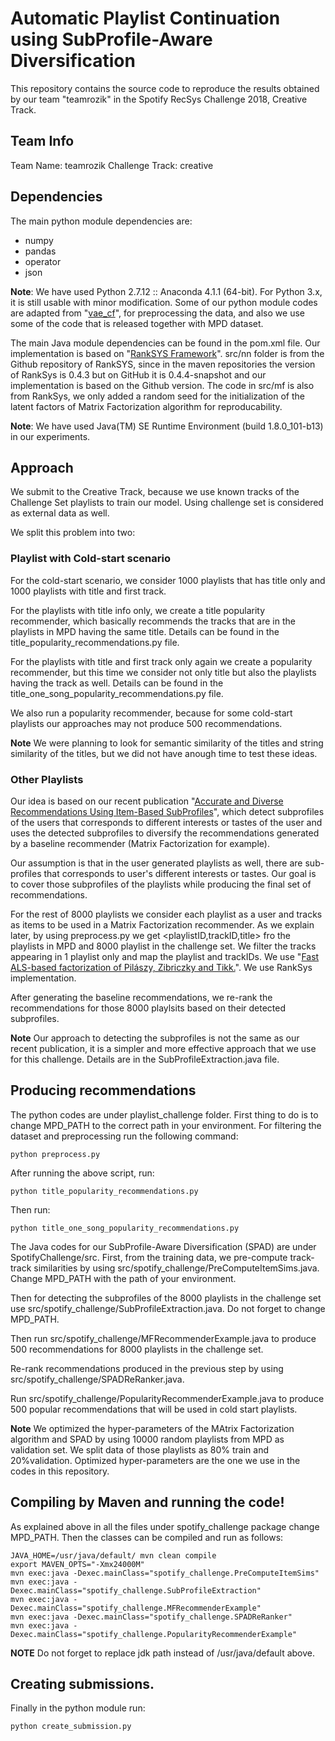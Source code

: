 # Automatic Playlist Continuation using SubProfile-Aware Diversification

This repository contains the source code to reproduce the results obtained by our team "teamrozik" in the Spotify RecSys Challenge 2018, Creative Track. 

## Team Info
Team Name: teamrozik
Challenge Track: creative

## Dependencies
The main python module dependencies are:
- numpy
- pandas
- operator
- json

**Note**: We have used Python 2.7.12 :: Anaconda 4.1.1 (64-bit). For Python 3.x, it is still usable with minor modification. Some of our python module codes are adapted from "[vae_cf](https://github.com/dawenl/vae_cf)", for preprocessing the data, and also we use some of the code that is released together with MPD dataset. 

The main Java module dependencies can be found in the pom.xml file. Our implementation is based on "[RankSYS Framework](https://github.com/RankSys/RankSys)". src/nn folder is from the Github repository of RankSYS, since in the maven repositories the version of RankSys is 0.4.3 but on GitHub it is 0.4.4-snapshot and our implementation is based on the Github version. The code in src/mf is also from RankSys, we only added a random seed for the initialization of the latent factors of Matrix Factorization algorithm for reproducability. 

**Note**: We have used Java(TM) SE Runtime Environment (build 1.8.0_101-b13) in our experiments.    


## Approach

We submit to the Creative Track, because we use known tracks of the Challenge Set playlists to train our model. Using challenge set is considered as external data as well. 

We split this problem into two:

### Playlist with Cold-start scenario

For the cold-start scenario, we consider 1000 playlists that has title only and 1000 playlists with title and first track. 

For the playlists with title info only, we create a title popularity recommender, which basically recommends the tracks that are in the playlists in MPD having the same title. Details can be found in the title_popularity_recommendations.py file. 

For the playlists with title and first track only again we create a popularity recommender, but this time we consider not only title but also the playlists having the track as well. Details can be found in the title_one_song_popularity_recommendations.py file. 

We also run a popularity recommender, because for some cold-start playlists our approaches may not produce 500 recommendations.
 
**Note** We were planning to look for semantic similarity of the titles and string similarity of the titles, but we did not have anough time to test these ideas. 
### Other Playlists

Our idea is based on our recent publication "[Accurate and Diverse Recommendations Using Item-Based SubProfiles](https://aaai.org/ocs/index.php/FLAIRS/FLAIRS18/paper/view/17600)", which detect subprofiles of the users that corresponds to different interests or tastes of the user and uses the detected subprofiles to diversify the recommendations generated by a baseline recommender (Matrix Factorization for example).

Our assumption is that in the user generated playlists as well, there are sub-profiles that corresponds to user's different interests or tastes. Our goal is to cover those subprofiles of the playlists while producing the final set of recommendations. 
 
For the rest of 8000 playlists we consider each playlist as a user and tracks as items to be used in a Matrix Factorization recommender. As we explain later, by using preprocess.py we get <playlistID,trackID,title> fro the playlists in MPD and 8000 playlist in the challenge set. We filter the tracks appearing in 1 playlist only and map the playlist and trackIDs. We use "[Fast ALS-based factorization of Pilászy, Zibriczky and Tikk.](https://dl.acm.org/citation.cfm?id=1864726)". We use RankSys implementation.  

After generating the baseline recommendations, we re-rank the recommendations for those 8000 playlsits based on their detected subprofiles. 

**Note** Our approach to detecting the subprofiles is not the same as our recent publication, it is a simpler and more effective approach that we use for this challenge. Details are in the SubProfileExtraction.java file. 

## Producing recommendations

The python codes are under playlist_challenge folder. First thing to do is to change MPD_PATH  to the correct path in your environment.
For filtering the dataset and preprocessing run the following command:
```
python preprocess.py 
```

After running the above script, run:

```
python title_popularity_recommendations.py
```

Then run:

```
python title_one_song_popularity_recommendations.py
```

The Java codes for our SubProfile-Aware Diversification (SPAD) are under SpotifyChallenge/src. First, from the training data, we pre-compute track-track similarities by using src/spotify_challenge/PreComputeItemSims.java. Change MPD_PATH with the path of your environment.

Then for detecting the subprofiles of the 8000 playlists in the challenge set use src/spotify_challenge/SubProfileExtraction.java. Do not forget to change MPD_PATH.

Then run src/spotify_challenge/MFRecommenderExample.java to produce 500 recommendations for 8000 playlists in the challenge set. 

Re-rank recommendations produced in the previous step by using src/spotify_challenge/SPADReRanker.java. 

Run src/spotify_challenge/PopularityRecommenderExample.java to produce 500 popular recommendations that will be used in cold start playlists. 

**Note** We optimized the hyper-parameters of the MAtrix Factorization algorithm and SPAD by using 10000 random playlists from MPD as validation set. We split data of those playlists as 80% train and 20%validation. Optimized hyper-parameters are the one we use in the codes in this repository.


## Compiling by Maven and running the code!
As explained above in all the files under spotify_challenge package change MPD_PATH. Then the classes can be compiled and run as follows: 

```
JAVA_HOME=/usr/java/default/ mvn clean compile
export MAVEN_OPTS="-Xmx24000M"
mvn exec:java -Dexec.mainClass="spotify_challenge.PreComputeItemSims"
mvn exec:java -Dexec.mainClass="spotify_challenge.SubProfileExtraction"
mvn exec:java -Dexec.mainClass="spotify_challenge.MFRecommenderExample"
mvn exec:java -Dexec.mainClass="spotify_challenge.SPADReRanker"
mvn exec:java -Dexec.mainClass="spotify_challenge.PopularityRecommenderExample"
```

**NOTE** Do not forget to replace jdk path instead of /usr/java/default above. 
## Creating submissions.

Finally in the python module run:
```
python create_submission.py
```


